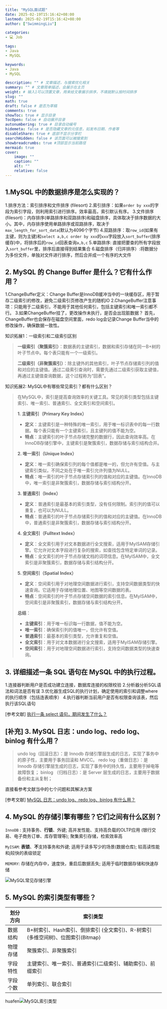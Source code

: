 ```yaml
---
title: "MySQL面试题"
date: 2025-02-19T15:16:42+08:00
lastmod: 2025-02-19T15:16:42+08:00
author: ["SwimmingLiu"]

categories:
- 💻 Job

tags:
- Java
- MySQL

keywords:
- Java
- MySQL

description: "" # 文章描述，与搜索优化相关
summary: "" # 文章简单描述，会展示在主页
weight: # 输入1可以顶置文章，用来给文章展示排序，不填就默认按时间排序
slug: ""
math: true
draft: false # 是否为草稿
comments: true
showToc: true # 显示目录
TocOpen: false # 自动展开目录
autonumbering: true # 目录自动编号
hidemeta: false # 是否隐藏文章的元信息，如发布日期、作者等
disableShare: true # 底部不显示分享栏
searchHidden: false # 该页面可以被搜索到
showbreadcrumbs: true #顶部显示当前路径
mermaid: true
cover:
    image: ""
    caption: ""
    alt: ""
    relative: false
---
```


## 1.MySQL 中的数据排序是怎么实现的？

1.排序方法：索引排序和文件排序 (filesort)
2.索引排序：如果`order by xxx`的字段为索引字段，则利用索引进行排序。效率最高，索引默认有序。
3.文件排序 (filesort)：内存排序(单路排序和双路排序)和磁盘排序，具体取决于排序数据的大小。其中，内存排序使用单路排序或双路排序，取决于`max_length_for_sort_data`(默认为4096个字节)
4.双路排序：取`row_id`(如果有主键，则为主键)和`select a,b,c order by xxx`的`xxx`字段放入`sort_buffer`(排序缓存)中，将排序后的`row_id`回表查询`a,b,c`
5.单路排序: 直接把要查的所有字段放入`sort_buffer`里，排序后直接得到结果集合
6.磁盘排序（归并排序）:将数据分为多份文件，单独对文件进行排序，然后合并成一个有序的大文件

## 2. MySQL 的 Change Buffer 是什么？它有什么作用？

1.ChangeBuffer定义：Change Buffer是InnoDB缓冲当中的一块缓存区，用于暂存二级索引的修改，避免二级索引页修改产生的随机IO
2.ChangeBuffer注意事项：只能用于二级索引，不能用于其他任何索引，包括主键索引和唯一索引都不行。
3.如果ChangeBuffer挂了，更改操作未执行，是否会出现脏数据？
首先，ChangeBuffer也会保存在磁盘空间里面，redo log会记录Change Buffer当中的修改操作，确保数据一致性。

知识拓展1：一级索引和二级索引区别

>**一级索引（聚簇索引）**：数据表的主键索引，数据和索引存储在同一B+树的叶子节点中。每个表只能有一个一级索引。
>
>**二级索引（非聚簇索引）**：除主键外的其他索引，叶子节点存储索引列的值和对应的主键值。通过二级索引查询时，需要先通过二级索引获取主键值，再通过主键值查询数据，这个过程称为“回表”。

知识拓展2:  MySQL中有哪些常见索引？都有什么区别？

>在MySQL中，索引是提高查询效率的关键工具。常见的索引类型包括主键索引、唯一索引、普通索引、全文索引和空间索引。
>
>**1. 主键索引（Primary Key Index）**
>
>- **定义**：主键索引是一种特殊的唯一索引，用于唯一标识表中的每一行数据。每个表只能有一个主键索引，且主键列的值不能为空。
>- **特点**：主键索引的叶子节点存储完整的数据行，因此查询效率高。在InnoDB存储引擎中，主键索引是聚簇索引，数据存储与索引结构合并。
>
>**2. 唯一索引（Unique Index）**
>
>- **定义**：唯一索引确保索引列的每个值都是唯一的，但允许有空值。与主键索引类似，不同之处在于唯一索引允许列值为NULL。
>- **特点**：唯一索引的叶子节点存储索引列的值和对应的主键值。在InnoDB中，唯一索引是非聚簇索引，数据存储与索引结构分开。
>
>**3. 普通索引（Index）**
>
>- **定义**：普通索引是最基本的索引类型，没有任何限制。索引列的值可以重复，也可以为NULL。
>- **特点**：普通索引的叶子节点存储索引列的值和对应的主键值。在InnoDB中，普通索引是非聚簇索引，数据存储与索引结构分开。
>
>**4. 全文索引（Fulltext Index）**
>
>- **定义**：全文索引用于对文本数据进行全文搜索，适用于MyISAM存储引擎。它允许对文本字段进行复杂的搜索，如查找包含特定单词的记录。
>- **特点**：全文索引的叶子节点存储文档的词项信息。在MyISAM中，全文索引是非聚簇索引，数据存储与索引结构分开。
>
>**5. 空间索引（Spatial Index）**
>
>- **定义**：空间索引用于对地理空间数据进行索引，支持空间数据类型的快速查询。它适用于存储地理位置、地图等空间数据的表。
>- **特点**：空间索引的叶子节点存储空间数据的索引信息。在MyISAM中，空间索引是非聚簇索引，数据存储与索引结构分开。
>
>**总结**：
>
>- **主键索引**：用于唯一标识每一行数据，值不能为空。
>- **唯一索引**：确保索引列的值唯一，但允许有空值。
>- **普通索引**：最基本的索引类型，允许重复和空值。
>- **全文索引**：用于对文本数据进行全文搜索，适用于MyISAM存储引擎。
>- **空间索引**：用于对地理空间数据进行索引，支持空间数据类型的快速查询。

## 3. 详细描述一条 SQL 语句在 MySQL 中的执行过程。

1.连接器判断用户是否成功建立连接，数据库连接的权限校验
2.分析器分析SQL语法和词法是否有误
3.优化器生成SQL的执行计划，确定使用的索引和调整where的执行顺序（包括连表顺序）
4.执行器判断当前用户是否有权限查询该表，然后执行该SQL语句

[参考文献] [执行一条 select 语句，期间发生了什么？](https://xiaolincoding.com/mysql/base/how_select.html)

## [补充] 3.  MySQL 日志：undo log、redo log、binlog 有什么用？

>undo log（回滚日志）：是 Innodb 存储引擎层生成的日志，实现了事务中的原子性，主要用于事务回滚和 MVCC。
>redo log（重做日志）：是 Innodb 存储引擎层生成的日志，实现了事务中的持久性，主要用于掉电等故障恢复；
>binlog （归档日志）：是 Server 层生成的日志，主要用于数据备份和主从复制；

直接看参考文献当中的七个问题和其解决方案

[参考文献] [MySQL 日志：undo log、redo log、binlog 有什么用？](https://xiaolincoding.com/mysql/log/how_update.html)

## 4. MySQL 的存储引擎有哪些？它们之间有什么区别？

`InnoDB` : 支持事务、**行锁**、外键; 高并发性能、支持高负载的OLTP应用 (银行交易、电子商务订单、库存管理等);  聚集索引存储，检索效率高

`MyISAM`: **表锁**、**不**支持事务和外键; 适用于读多写少的场景(数据仓库); 较高读性能和j较快的表级锁定

`MEMORY`: 存储在内存中，速度快，重启后数据丢失; 适用于临时数据存储和快速存储

![MySQL常见存储引擎](https://pic.code-nav.cn/mianshiya/question_picture/1853124367721336833/Xk2YjZcF_MySQL_Storage_Engine_mianshiya.png)

## 5. MySQL 的索引类型有哪些？

| 划分方向 | 索引类型                                                     |
| -------- | ------------------------------------------------------------ |
| 数据结构 | B+树索引、Hash索引、倒排索引 (全文索引)、R-树索引 (多维空间树)、位图索引(Bitmap) |
| 物理存储 | 聚簇索引、非聚簇索引                                         |
| 字段特性 | 主键索引、唯一索引、普通索引(二级索引、辅助索引)、前缀索引   |
| 字段个数 | 单列索引、联合索引                                           |

huafen![MySQL索引类型](https://pic.code-nav.cn/mianshiya/question_picture/1870039863862304769/K21MUn6b_1_mianshiya.png)